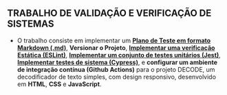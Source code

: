 ## TRABALHO DE VALIDAÇÃO E VERIFICAÇÃO DE SISTEMAS

- O trabalho consiste em implementar um **[Plano de Teste em formato Markdown (.md)](PLANO_DE_TESTE.md)**, **Versionar o Projeto**, **[Implementar uma verificação Estática (ESLint)](eslint.config.mjs)**, **[Implementar um conjunto de testes unitários (Jest)](__tests__/unit/codigo_refatorado_para_testes.test.js)**, **[Implementar testes de sistema (Cypress)](cypress/e2e/decode.cy.js)**, e **configurar um ambiente de integração contínua (Github Actions)** para o projeto DECODE, um decodificador de texto simples, com design responsivo, desenvolvido em **HTML**, **CSS** e **JavaScript**.




